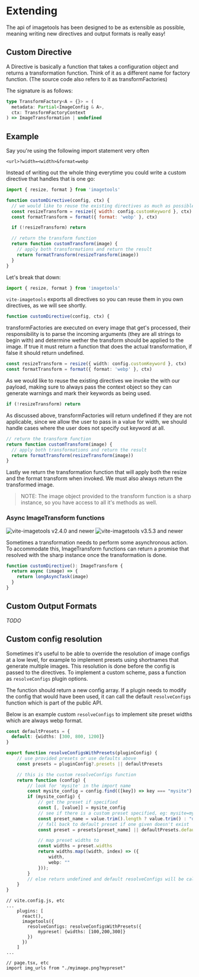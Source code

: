 # Extending

The api of imagetools has been designed to be as extensible as possible, meaning writing new directives and output
formats is really easy!

## Custom Directive

A Directive is basically a function that takes a configuration object and returns a transformation function. Think of it
as a different name for factory function. (The source code also refers to it as transformFactories)

The signature is as follows:

```ts
type TransformFactory<A = {}> = (
  metadata: Partial<ImageConfig & A>,
  ctx: TransformFactoryContext
) => ImageTransformation | undefined
```

## Example

Say you're using the following import statement very often

```
<url>?width=<width>&format=webp
```

Instead of writing out the whole thing everytime you could write a custom directive that handles that is one go:

```js
import { resize, format } from 'imagetools'

function customDirective(config, ctx) {
  // we would like to reuse the existing directives as much as possible
  const resizeTransform = resize({ width: config.customKeyword }, ctx)
  const formatTransform = format({ format: 'webp' }, ctx)

  if (!resizeTransform) return

  // return the transform function
  return function customTransform(image) {
    // apply both transformations and return the result
    return formatTransform(resizeTransform(image))
  }
}
```

Let's break that down:

```ts
import { resize, format } from 'imagetools'
```

`vite-imagetools` exports all directives so you can reuse them in you own directives, as we will see shortly.

```ts
function customDirective(config, ctx) {
```

transformFactories are executed on every image that get's processed, their responsibility is to parse the incoming
arguments (they are all strings to begin with) and determine wether the transform should be applied to the image. If
true it must return a function that does the actual transformation, if false it should return undefined.

```ts
const resizeTransform = resize({ width: config.customKeyword }, ctx)
const formatTransform = format({ format: 'webp' }, ctx)
```

As we would like to reuse the existing directives we invoke the with our payload, making sure to always pass the context
object so they can generate warnings and mark their keywords as being used.

```ts
if (!resizeTransform) return
```

As discussed above, transformFactories will return undefined if they are not applicable, since we allow the user to pass
in a value for width, we should handle cases where the user does not specify out keyword at all.

```ts
// return the transform function
return function customTransform(image) {
  // apply both transformations and return the result
  return formatTransform(resizeTransform(image))
}
```

Lastly we return the transformation function that will apply both the resize and the format transform when invoked. We
must also always return the transformed image.

> NOTE: The image object provided to the transform function is a sharp instance, so you have access to all it's methods
> as well.

### Async ImageTransform functions

![vite-imagetools v2.4.0 and newer](https://img.shields.io/badge/imagetools--core-^2.4.0-brightgreen)
![vite-imagetools v3.5.3 and newer](https://img.shields.io/badge/vite--imagetools-^3.5.3-brightgreen)

Sometimes a transformation needs to perform some asynchronous action. To accommodate this, ImageTransform functions can
return a promise that resolved with the sharp instance once the transformation is done.

```ts
function customDirective(): ImageTransform {
  return async (image) => {
    return longAsyncTask(image)
  }
}
```

## Custom Output Formats

_TODO_

## Custom config resolution

Sometimes it's useful to be able to override the resolution of image configs at a low level, for example
to implement presets using shortnames that generate multiple images. This resolution is done before the config
is passed to the directives. To implement a custom scheme, pass a function as `resolveConfigs` plugin options.

The function should return a new config array. If a plugin needs to modify the config that would have been used,
it can call the default `resolveConfigs` function which is part of the public API.

Below is an example custom `resolveConfigs` to implement site preset widths which are always webp format.

```ts
const defaultPresets = {
  default: {widths: [300, 800, 1200]}
}

export function resolveConfigsWithPresets(pluginConfig) {
    // use provided presets or use defaults above 
    const presets = pluginConfig?.presets || defaultPresets

    // this is the custom resolveConfigs function 
    return function (config) {
        // look for 'mysite' in the import name
        const mysite_config = config.find(([key]) => key === "mysite")
        if (mysite_config) {
            // get the preset if specified
            const [, [value]] = mysite_config
            // see if there is a custom preset specified, eg: mysite=mypreset, or use default
            const preset_name = value.trim().length ? value.trim() : "default"
            // fall back to default preset if one given doesn't exist
            const preset = presets[preset_name] || defaultPresets.default

            // map preset widths to 
            const widths = preset.widths
            return widths.map((width, index) => ({
                width,
                webp: ""
            }));
        }
        // else return undefined and default resolveConfigs will be called
    }
}
```

```
// vite.config.js, etc
...
    plugins: [
      react(),
      imagetools({
        resolveConfigs: resolveConfigsWithPresets({ 
            mypreset: {widths: [100,200,300]} 
        })
      })
    ]
...
```

```
// page.tsx, etc
import img_urls from "./myimage.png?mypreset"
```
